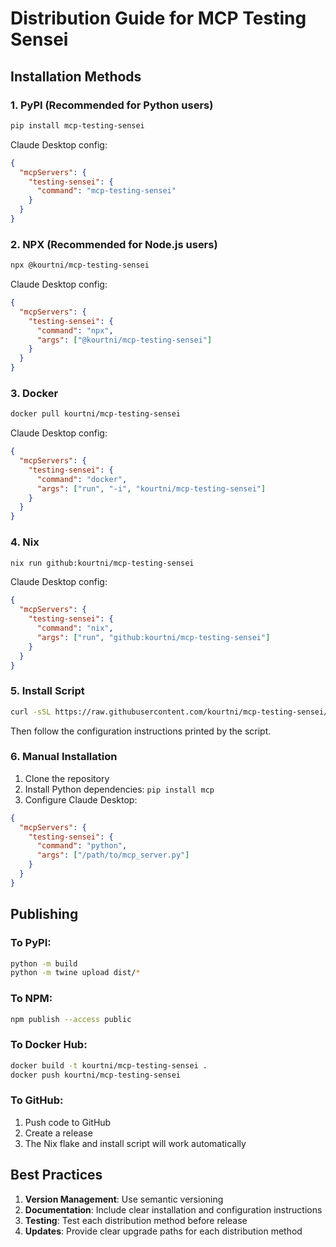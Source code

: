 # Distribution Guide for MCP Testing Sensei

## Installation Methods

### 1. PyPI (Recommended for Python users)
```bash
pip install mcp-testing-sensei
```

Claude Desktop config:
```json
{
  "mcpServers": {
    "testing-sensei": {
      "command": "mcp-testing-sensei"
    }
  }
}
```

### 2. NPX (Recommended for Node.js users)
```bash
npx @kourtni/mcp-testing-sensei
```

Claude Desktop config:
```json
{
  "mcpServers": {
    "testing-sensei": {
      "command": "npx",
      "args": ["@kourtni/mcp-testing-sensei"]
    }
  }
}
```

### 3. Docker
```bash
docker pull kourtni/mcp-testing-sensei
```

Claude Desktop config:
```json
{
  "mcpServers": {
    "testing-sensei": {
      "command": "docker",
      "args": ["run", "-i", "kourtni/mcp-testing-sensei"]
    }
  }
}
```

### 4. Nix
```bash
nix run github:kourtni/mcp-testing-sensei
```

Claude Desktop config:
```json
{
  "mcpServers": {
    "testing-sensei": {
      "command": "nix",
      "args": ["run", "github:kourtni/mcp-testing-sensei"]
    }
  }
}
```

### 5. Install Script
```bash
curl -sSL https://raw.githubusercontent.com/kourtni/mcp-testing-sensei/main/install.sh | bash
```

Then follow the configuration instructions printed by the script.

### 6. Manual Installation
1. Clone the repository
2. Install Python dependencies: `pip install mcp`
3. Configure Claude Desktop:
```json
{
  "mcpServers": {
    "testing-sensei": {
      "command": "python",
      "args": ["/path/to/mcp_server.py"]
    }
  }
}
```

## Publishing

### To PyPI:
```bash
python -m build
python -m twine upload dist/*
```

### To NPM:
```bash
npm publish --access public
```

### To Docker Hub:
```bash
docker build -t kourtni/mcp-testing-sensei .
docker push kourtni/mcp-testing-sensei
```

### To GitHub:
1. Push code to GitHub
2. Create a release
3. The Nix flake and install script will work automatically

## Best Practices

1. **Version Management**: Use semantic versioning
2. **Documentation**: Include clear installation and configuration instructions
3. **Testing**: Test each distribution method before release
4. **Updates**: Provide clear upgrade paths for each distribution method